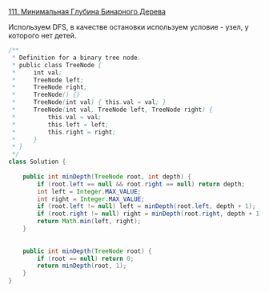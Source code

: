 [111. Минимальная Глубина Бинарного Дерева](https://leetcode.com/problems/minimum-depth-of-binary-tree/)


Используем DFS, в качестве остановки используем условие - узел, у которого нет детей.
```Java
/**
 * Definition for a binary tree node.
 * public class TreeNode {
 *     int val;
 *     TreeNode left;
 *     TreeNode right;
 *     TreeNode() {}
 *     TreeNode(int val) { this.val = val; }
 *     TreeNode(int val, TreeNode left, TreeNode right) {
 *         this.val = val;
 *         this.left = left;
 *         this.right = right;
 *     }
 * }
 */
class Solution {
    
    public int minDepth(TreeNode root, int depth) {
        if (root.left == null && root.right == null) return depth;
        int left = Integer.MAX_VALUE;
        int right = Integer.MAX_VALUE;
        if (root.left != null) left = minDepth(root.left, depth + 1);
        if (root.right != null) right = minDepth(root.right, depth + 1);
        return Math.min(left, right);
    }
    
    
    public int minDepth(TreeNode root) {
        if (root == null) return 0;
        return minDepth(root, 1);
    }
}
```
